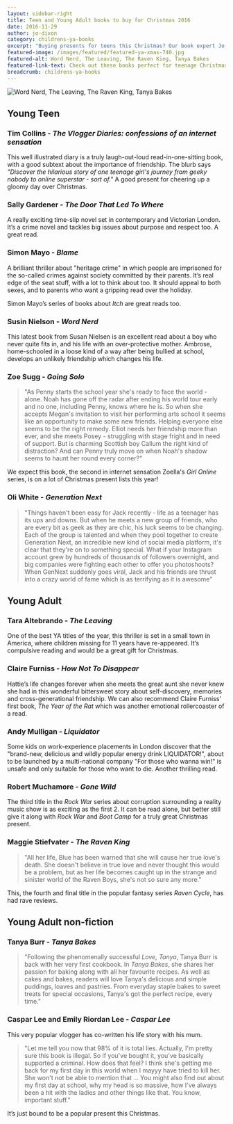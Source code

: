 ```yaml
---
layout: sidebar-right
title: Teen and Young Adult books to buy for Christmas 2016
date: 2016-11-29
author: jo-dixon
category: childrens-ya-books
excerpt: "Buying presents for teens this Christmas? Our book expert Jo is here to help"
featured-image: /images/featured/featured-ya-xmas-740.jpg
featured-alt: Word Nerd, The Leaving, The Raven King, Tanya Bakes
featured-link-text: Check out these books perfect for teenage Christmas stockings.
breadcrumb: childrens-ya-books
---
```


![Word Nerd, The Leaving, The Raven King, Tanya Bakes](/images/featured/featured-ya-xmas.jpg)

<h2>Young Teen</h2>

<h3>Tim Collins - <cite>The Vlogger Diaries: confessions of an internet sensation</cite></h3>

This well illustrated diary is a truly laugh-out-loud read-in-one-sitting book, with a good subtext about the importance of friendship. The blurb says *"Discover the hilarious story of one teenage girl's journey from geeky nobody to online superstar - sort of."* A good present for cheering up a gloomy day over Christmas.

<h3>Sally Gardener - <cite>The Door That Led To Where</cite></h3>

A really exciting time-slip novel set in contemporary and Victorian London. It’s a crime novel and tackles big issues about purpose and respect too. A great read.

<h3>Simon Mayo - <cite>Blame</cite></h3>

A brilliant thriller about "heritage crime" in which people are imprisoned for the so-called crimes against society committed by their parents. It’s real edge of the seat stuff, with a lot to think about too. It should appeal to both sexes, and to parents who want a gripping read over the holiday.

Simon Mayo’s series of books about <cite>Itch</cite> are great reads too.

<h3>Susin Nielson - <cite>Word Nerd</cite></h3>

This latest book from Susan Nielsen is an excellent read about a boy who never quite fits in, and his life with an over-protective mother. Ambrose, home-schooled in a loose kind of a way after being bullied at school, develops an unlikely friendship which changes his life.

<h3>Zoe Sugg - <cite>Going Solo</cite></h3>

> "As Penny starts the school year she's ready to face the world - alone. Noah has gone off the radar after ending his world tour early and no one, including Penny, knows where he is. So when she accepts Megan's invitation to visit her performing arts school it seems like an opportunity to make some new friends. Helping everyone else seems to be the right remedy. Elliot needs her friendship more than ever, and she meets Posey - struggling with stage fright and in need of support. But is charming Scottish boy Callum the right kind of distraction? And can Penny truly move on when Noah's shadow seems to haunt her round every corner?"

We expect this book, the second in internet sensation Zoella's <cite>Girl Online</cite> series, is on a lot of Christmas present lists this year!

<h3>Oli White - <cite>Generation Next</cite></h3>

> "Things haven't been easy for Jack recently - life as a teenager has its ups and downs. But when he meets a new group of friends, who are every bit as geek as they are chic, his luck seems to be changing. Each of the group is talented and when they pool together to create Generation Next, an incredible new kind of social media platform, it's clear that they're on to something special. What if your Instagram account grew by hundreds of thousands of followers overnight, and big companies were fighting each other to offer you photoshoots? When GenNext suddenly goes viral, Jack and his friends are thrust into a crazy world of fame which is as terrifying as it is awesome"

<h2>Young Adult</h2>

<h3>Tara Altebrando - <cite>The Leaving</cite></h3>

One of the best YA titles of the year, this thriller is set in a small town in America, where children missing for 11 years have re-appeared. It’s compulsive reading and would be a great gift for Christmas.

<h3>Claire Furniss - <cite>How Not To Disappear</cite></h3>

Hattie’s life changes forever when she meets the great aunt she never knew she had in this wonderful bittersweet story about self-discovery, memories and cross-generational friendship. We can also recommend Claire Furniss’ first book, <cite>The Year of the Rat</cite> which was another emotional rollercoaster of a read.

<h3>Andy Mulligan - <cite>Liquidator</cite></h3>

Some kids on work-experience placements in London discover that the "brand-new, delicious and wildly popular energy drink LIQUIDATOR!", about to be launched by a multi-national company "For those who wanna win!" is unsafe and only suitable for those who want to die. Another thrilling read.

<h3>Robert Muchamore - <cite>Gone Wild</cite></h3>

The third title in the <cite>Rock War</cite> series about corruption surrounding a reality music show is as exciting as the first 2. It can be read alone, but better still give it along with <cite>Rock War</cite> and <cite>Boot Camp</cite> for a truly great Christmas present.

<h3>Maggie Stiefvater - <cite>The Raven King</cite></h3>

> "All her life, Blue has been warned that she will cause her true love's death. She doesn't believe in true love and never thought this would be a problem, but as her life becomes caught up in the strange and sinister world of the Raven Boys, she's not so sure any more."

This, the fourth and final title in the popular fantasy series <cite>Raven Cycle</cite>, has had rave reviews.

<h2>Young Adult non-fiction</cite>

<h3>Tanya Burr - <cite>Tanya Bakes</cite></h3>

> "Following the phenomenally successful <cite>Love, Tanya</cite>, Tanya Burr is back with her very first cookbook. In <cite>Tanya Bakes</cite>, she shares her passion for baking along with all her favourite recipes. As well as cakes and bakes, readers will love Tanya's delicious and simple puddings, loaves and pastries. From everyday staple bakes to sweet treats for special occasions, Tanya's got the perfect recipe, every time."

<h3>Caspar Lee and Emily Riordan Lee - <cite>Caspar Lee</cite></h3>

This very popular vlogger has co-written his life story with his mum.

> "Let me tell you now that 98% of it is total lies. Actually, I'm pretty sure this book is illegal. So if you've bought it, you've basically supported a criminal. How does that feel? I think she's getting me back for my first day in this world when I mayyy have tried to kill her. She won't not be able to mention that ... You might also find out about my first day at school, why my head is so massive, how I've always been a hit with the ladies and other things like that. You know, important stuff."

It’s just bound to be a popular present this Christmas.
